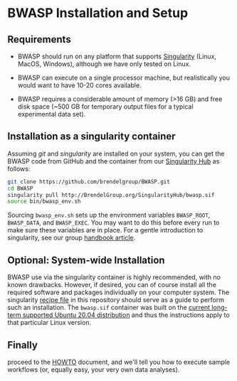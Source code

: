 # BWASP Installation and Setup

## Requirements

  * BWASP should run on any platform that supports [Singularity](https://www.sylabs.io/docs/) (Linux, MacOS, Windows), although we have only tested on Linux.

  * BWASP can execute on a single processor machine, but realistically you would want to have 10-20 cores available.

  * BWASP requires a considerable amount of memory (>16 GB) and free disk space (~500 GB for temporary output files for a typical experimental data set).


## Installation as a singularity container

Assuming _git_ and  _singularity_ are installed on your system, you can get the
BWASP code from GitHub and the container from our
[Singularity Hub](http://BrendelGroup.org/SingularityHub) as follows:

```bash
git clone https://github.com/brendelgroup/BWASP.git
cd BWASP
singularity pull http://BrendelGroup.org/SingularityHub/bwasp.sif
source bin/bwasp_env.sh
```

Sourcing `bwasp_env.sh` sets up the environment variables `BWASP_ROOT`,
`BWASP_DATA`, and `BWASP_EXEC`.
You may want to do this before every run to make sure these variables are in
place.
For a gentle introduction to singularity, see our group
[handbook article](https://github.com/BrendelGroup/bghandbook/blob/master/doc/06.2-Howto-Singularity-run.md).


## Optional: System-wide Installation

BWASP use via the singularity container is highly recommended, with no known
drawbacks.
However, if desired, you can of course install all the required software and
packages individually on your computer system.
The singularity [recipe file](./Singularity) in this repository should serve as
a guide to perform such an installation.
The `bwasp.sif` container was built on the 
[current long-term supported Ubuntu 20.04 distribution](https://www.ubuntu.com/download/desktop)
and thus the instructions apply to that particular Linux version.


## Finally

proceed to the [HOWTO](./HOWTO.md) document, and we'll tell you how to execute
sample workflows (or, equally easy, your very own data analyses).
